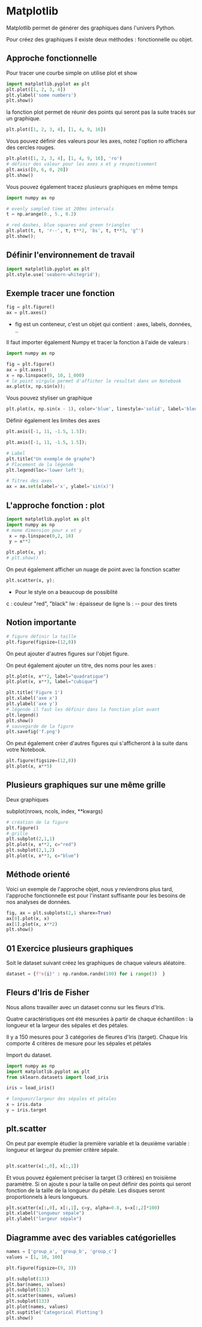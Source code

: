 # Matplotlib

Matplotlib permet de générer des graphiques dans l'univers Python.

Pour créez des graphiques il existe deux méthodes : fonctionnelle ou objet.


## Approche fonctionnelle

Pour tracer une courbe simple on utilise plot et show

```python
import matplotlib.pyplot as plt
plt.plot([1, 2, 3, 4])
plt.ylabel('some numbers')
plt.show()
```

la fonction plot permet de réunir des points qui seront pas la suite tracés sur un graphique.

```python
plt.plot([1, 2, 3, 4], [1, 4, 9, 16])
```

Vous pouvez définir des valeurs pour les axes, notez l'option ro affichera des cercles rouges.

```python
plt.plot([1, 2, 3, 4], [1, 4, 9, 16], 'ro')
# définir des valeur pour les axes x et y respectivement
plt.axis([0, 6, 0, 20]) 
plt.show()
```

Vous pouvez également tracez plusieurs graphiques en même temps

```python
import numpy as np

# evenly sampled time at 200ms intervals
t = np.arange(0., 5., 0.2)

# red dashes, blue squares and green triangles
plt.plot(t, t, 'r--', t, t**2, 'bs', t, t**3, 'g^')
plt.show();
```

## Définir l'environnement de travail

```python
import matplotlib.pyplot as plt
plt.style.use('seaborn-whitegrid');
```

## Exemple tracer une fonction

```python
fig = plt.figure()
ax = plt.axes()
```

- fig est un conteneur, c'est un objet qui contient : axes, labels, données, ..

Il faut importer également Numpy et tracer la fonction à l'aide de valeurs :

```python
import numpy as np

fig = plt.figure()
ax = plt.axes()
x = np.linspace(0, 10, 1_000)
# le point virgule permet d'afficher le resultat dans un Notebook
ax.plot(x, np.sin(x));
```

Vous pouvez styliser un graphique 

```python
plt.plot(x, np.sin(x - 1), color='blue', linestyle='solid', label='bleu')
```

Définir également les limites des axes

```python
plt.axis([-1, 11, -1.5, 1.5]);

plt.axis([-1, 11, -1.5, 1.5]);

# Label
plt.title("Un exemple de graphe")
# Placement de la légende
plt.legend(loc='lower left');

# Titres des axes
ax = ax.set(xlabel='x', ylabel='sin(x)')
```

## L'approche fonction : plot

```python
import matplotlib.pyplot as plt
import numpy as np
# meme dimension pour x et y 
 x = np.linspace(0,2, 10)
 y = x**2

plt.plot(x, y);
# plt.show()
```

On peut également afficher un nuage de point avec la fonction scatter

```python
plt.scatter(x, y);
```

- Pour le style on a beaucoup de possiblité

c : couleur "red", "black"
lw : épaisseur de ligne 
ls : -- pour des tirets

## Notion importante

```python
# figure définir la taille
plt.figure(figsize=(12,8))
```

On peut ajouter d'autres figures sur l'objet figure.

On peut également ajouter un titre, des noms pour les axes :

```python
plt.plot(x, x**2, label="quadratique")
plt.plot(x, x**3, label="cubique")

plt.title('Figure 1')
plt.xlabel('axe x')
plt.ylabel('axe y')
# légende il faut les définir dans la fonction plot avant
plt.legend()
plt.show()
# sauvegarde de la figure 
plt.savefig('f.png')
```

On peut également créer d'autres figures qui s'afficheront à la suite dans votre Notebook.

```python
plt.figure(figsize=(12,8))
plt.plot(x, x**5)
```

## Plusieurs graphiques sur une même grille

Deux graphiques

subplot(nrows, ncols, index, **kwargs)

```python
# création de la figure
plt.figure()
# grille
plt.subplot(2,1,1)
plt.plot(x, x**2, c="red")
plt.subplot(2,1,2)
plt.plot(x, x**3, c="blue")
```

## Méthode orienté 

Voici un exemple de l'approche objet, nous y reviendrons plus tard, l'approche fonctionnelle est pour l'instant suffisante pour les besoins de nos analyses de données.

```python
fig, ax = plt.subplots(2,1 sharex=True)
ax[0].plot(x, x)
ax[1].plot(x, x**2)
plt.show()
```

## 01 Exercice plusieurs graphiques

Soit le dataset suivant créez les graphiques de chaque valeurs aléatoire.

```python
dataset = {f"e{i}" : np.random.randn(100) for i range(3)  }
```

## Fleurs d'Iris de Fisher

Nous allons travailler avec un dataset connu sur les fleurs d'Iris.

Quatre caractéristiques ont été mesurées à partir de chaque échantillon : la longueur et la largeur des sépales et des pétales.

Il y a 150 mesures pour 3 catégories de fleures d'Iris (target). Chaque Iris comporte 4 critères de mesure pour les sépales et pétales

Import du dataset.

```python
import numpy as np
import matplotlib.pyplot as plt
from sklearn.datasets import load_iris

iris = load_iris()

# longueur/largeur des sépales et pétales
x = iris.data
y = iris.target
```

## plt.scatter

On peut par exemple étudier la première variable et la deuxième variable : longueur et largeur du premier critère sépale.

```python

plt.scatter(x[:,0], x[:,1])

```

Et vous pouvez également préciser la target (3 critères) en troisième paramètre. Si on ajoute s pour la taille on peut définir des points qui seront fonction de la taille de la longueur du pétale. Les disques seront proportionnels à leurs longueurs.

```python
plt.scatter(x[:,0], x[:,1], c=y, alpha=0.8, s=x[:,2]*100)
plt.xlabel("Longueur sépale")
plt.ylabel("largeur sépale")
```


## Diagramme avec des variables catégorielles


```python
names = ['group_a', 'group_b', 'group_c']
values = [1, 10, 100]

plt.figure(figsize=(9, 3))

plt.subplot(131)
plt.bar(names, values)
plt.subplot(132)
plt.scatter(names, values)
plt.subplot(133)
plt.plot(names, values)
plt.suptitle('Categorical Plotting')
plt.show()
```